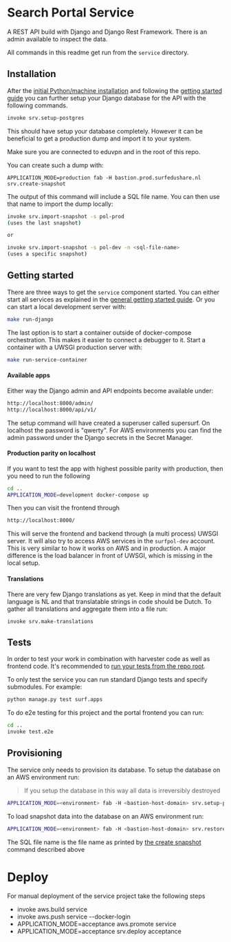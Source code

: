 # Search Portal Service

A REST API build with Django and Django Rest Framework.
There is an admin available to inspect the data.

All commands in this readme get run from the `service` directory.

## Installation

After the [initial Python/machine installation](../README.md#installation)
and following the [getting started guide](../README.md#getting-started)
you can further setup your Django database for the API with the following commands.

```bash
invoke srv.setup-postgres
```

This should have setup your database completely.
However it can be beneficial to get a production dump and import it to your system.

Make sure you are connected to eduvpn and in the root of this repo.

You can create such a dump with:

```
APPLICATION_MODE=production fab -H bastion.prod.surfedushare.nl srv.create-snapshot
```

The output of this command will include a SQL file name. You can then use that name to import the dump locally:

```bash
invoke srv.import-snapshot -s pol-prod
(uses the last snapshot)

or

invoke srv.import-snapshot -s pol-dev -n <sql-file-name>
(uses a specific snapshot)
```

## Getting started

There are three ways to get the `service` component started.
You can either start all services as explained in the [general getting started guide](../README.md#getting-started).
Or you can start a local development server with:

```bash
make run-django
```

The last option is to start a container outside of docker-compose orchestration.
This makes it easier to connect a debugger to it.
Start a container with a UWSGI production server with:

```bash
make run-service-container
```

#### Available apps

Either way the Django admin and API endpoints become available under:

```bash
http://localhost:8000/admin/
http://localhost:8000/api/v1/
```

The setup command will have created a superuser called supersurf. On localhost the password is "qwerty".
For AWS environments you can find the admin password under the Django secrets in the Secret Manager.

#### Production parity on localhost

If you want to test the app with highest possible parity with production,
then you need to run the following

```bash
cd ..
APPLICATION_MODE=development docker-compose up
```

Then you can visit the frontend through

```bash
http://localhost:8000/
```

This will serve the frontend and backend through (a multi process) UWSGI server.
It will also try to access AWS services in the `surfpol-dev` account.
This is very similar to how it works on AWS and in production.
A major difference is the load balancer in front of UWSGI, which is missing in the local setup.

#### Translations

There are very few Django translations as yet.
Keep in mind that the default language is NL and that translatable strings in code should be Dutch.
To gather all translations and aggregate them into a file run:

```
invoke srv.make-translations
```

## Tests

In order to test your work in combination with harvester code as well as frontend code.
It's recommended to [run your tests from the repo root](../README.md#tests).

To only test the service you can run standard Django tests and specify submodules.
For example:

```bash
python manage.py test surf.apps
```

To do e2e testing for this project and the portal frontend you can run:

```bash
cd ..
invoke test.e2e
```

## Provisioning

The service only needs to provision its database. To setup the database on an AWS environment run:

> If you setup the database in this way all data is irreversibly destroyed

```bash
APPLICATION_MODE=<environment> fab -H <bastion-host-domain> srv.setup-postgres
```

To load snapshot data into the database on an AWS environment run:

```bash
APPLICATION_MODE=<environment> fab -H <bastion-host-domain> srv.restore-snapshot -s pol-dev <sql-file-name>
```

The SQL file name is the file name as printed by [the create snapshot](README.md#installation) command described above

# Deploy

For manual deployment of the service project take the following steps

- invoke aws.build service
- invoke aws.push service --docker-login
- APPLICATION_MODE=acceptance aws.promote service
- APPLICATION_MODE=acceptance srv.deploy acceptance
